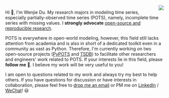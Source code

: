 <img align='right' src='https://github-readme-stats.vercel.app/api?username=wenjiedu&count_private=true&show_icons=true&theme=onedark&hide_rank=true&hide_title=true&bg_color=264653&border_color=2a9d8f&icon_color=e76f51&text_color=eae2b7'>

Hi 👋, I'm Wenjie Du. My research majors in modeling time series, especially partially-observed time series (POTS), namely, incomplete time series with missing values. I **strongly advocate** <ins>open-source and reproducible research</ins>.

POTS is everywhere in open-world modeling, however, this field still lacks attention from academia and is also in short of a dedicated toolkit even in a community as vast as Python. Therefore, I'm currently working on two open-source projects ([PyPOTS](https://github.com/WenjieDu/PyPOTS) and [TSDB](https://github.com/WenjieDu/Time_Series_Database)) to facilitate other researchers and engineers' work related to POTS. If your interests lie in this field, please **follow me** 👀. I believe my work will be very useful to you!

I am open to questions related to my work and always try my best to help others. If you have questions for discussion or have interests in collaboration, please feel free to [drop me an email](mailto:wenjay.du@gmail.com) or PM me on [LinkedIn](https://www.linkedin.com/in/wenjie-du/) / [WeChat](https://github.com/PyPOTS/PyPOTS/blob/7e4c0f3acc047c62e46ef5b48d3e5b1d0f5ed236/docs/figs/Wechat_WDU.jpg)! 😃 
